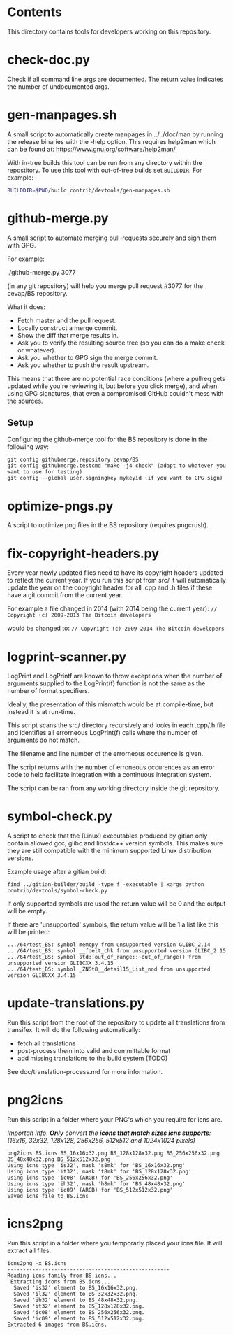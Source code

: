 Contents
========
This directory contains tools for developers working on this repository.

check-doc.py
============

Check if all command line args are documented. The return value indicates the
number of undocumented args.

gen-manpages.sh
===============

A small script to automatically create manpages in ../../doc/man by running the release binaries with the -help option.
This requires help2man which can be found at: https://www.gnu.org/software/help2man/

With in-tree builds this tool can be run from any directory within the
repostitory. To use this tool with out-of-tree builds set `BUILDDIR`. For
example:

```bash
BUILDDIR=$PWD/build contrib/devtools/gen-manpages.sh
```

github-merge.py
===============

A small script to automate merging pull-requests securely and sign them with GPG.

For example:

  ./github-merge.py 3077

(in any git repository) will help you merge pull request #3077 for the
cevap/BS repository.

What it does:
* Fetch master and the pull request.
* Locally construct a merge commit.
* Show the diff that merge results in.
* Ask you to verify the resulting source tree (so you can do a make
check or whatever).
* Ask you whether to GPG sign the merge commit.
* Ask you whether to push the result upstream.

This means that there are no potential race conditions (where a
pullreq gets updated while you're reviewing it, but before you click
merge), and when using GPG signatures, that even a compromised GitHub
couldn't mess with the sources.

Setup
---------
Configuring the github-merge tool for the BS repository is done in the following way:

    git config githubmerge.repository cevap/BS
    git config githubmerge.testcmd "make -j4 check" (adapt to whatever you want to use for testing)
    git config --global user.signingkey mykeyid (if you want to GPG sign)

optimize-pngs.py
================

A script to optimize png files in the BS
repository (requires pngcrush).

fix-copyright-headers.py
===========================

Every year newly updated files need to have its copyright headers updated to reflect the current year.
If you run this script from src/ it will automatically update the year on the copyright header for all
.cpp and .h files if these have a git commit from the current year.

For example a file changed in 2014 (with 2014 being the current year):
```// Copyright (c) 2009-2013 The Bitcoin developers```

would be changed to:
```// Copyright (c) 2009-2014 The Bitcoin developers```

logprint-scanner.py
===================
LogPrint and LogPrintf are known to throw exceptions when the number of arguments supplied to the
LogPrint(f) function is not the same as the number of format specifiers.

Ideally, the presentation of this mismatch would be at compile-time, but instead it is at run-time.

This script scans the src/ directory recursively and looks in each .cpp/.h file and identifies all
errorneous LogPrint(f) calls where the number of arguments do not match.

The filename and line number of the errorneous occurence is given.

The script returns with the number of erroneous occurences as an error code to help facilitate
integration with a continuous integration system.

The script can be ran from any working directory inside the git repository.

symbol-check.py
===============

A script to check that the (Linux) executables produced by gitian only contain
allowed gcc, glibc and libstdc++ version symbols. This makes sure they are
still compatible with the minimum supported Linux distribution versions.

Example usage after a gitian build:

    find ../gitian-builder/build -type f -executable | xargs python contrib/devtools/symbol-check.py

If only supported symbols are used the return value will be 0 and the output will be empty.

If there are 'unsupported' symbols, the return value will be 1 a list like this will be printed:

    .../64/test_BS: symbol memcpy from unsupported version GLIBC_2.14
    .../64/test_BS: symbol __fdelt_chk from unsupported version GLIBC_2.15
    .../64/test_BS: symbol std::out_of_range::~out_of_range() from unsupported version GLIBCXX_3.4.15
    .../64/test_BS: symbol _ZNSt8__detail15_List_nod from unsupported version GLIBCXX_3.4.15

update-translations.py
======================

Run this script from the root of the repository to update all translations from transifex.
It will do the following automatically:

- fetch all translations
- post-process them into valid and committable format
- add missing translations to the build system (TODO)

See doc/translation-process.md for more information.

png2icns
========

Run this script in a folder where your PNG's which you require for icns are.

_Importan Info_: _**Only** convert the **icons that match sizes icns supports**: (16x16, 32x32, 128x128, 256x256, 512x512 and 1024x1024 pixels)_


```
png2icns BS.icns BS_16x16x32.png BS_128x128x32.png BS_256x256x32.png BS_48x48x32.png BS_512x512x32.png
Using icns type 'is32', mask 's8mk' for 'BS_16x16x32.png'
Using icns type 'it32', mask 't8mk' for 'BS_128x128x32.png'
Using icns type 'ic08' (ARGB) for 'BS_256x256x32.png'
Using icns type 'ih32', mask 'h8mk' for 'BS_48x48x32.png'
Using icns type 'ic09' (ARGB) for 'BS_512x512x32.png'
Saved icns file to BS.icns
```

icns2png
========

Run this script in a folder where you temporarly placed your icns file. It will extract all files.


```
icns2png -x BS.icns
----------------------------------------------------
Reading icns family from BS.icns...
 Extracting icons from BS.icns...
  Saved 'is32' element to BS_16x16x32.png.
  Saved 'il32' element to BS_32x32x32.png.
  Saved 'ih32' element to BS_48x48x32.png.
  Saved 'it32' element to BS_128x128x32.png.
  Saved 'ic08' element to BS_256x256x32.png.
  Saved 'ic09' element to BS_512x512x32.png.
Extracted 6 images from BS.icns.
```

